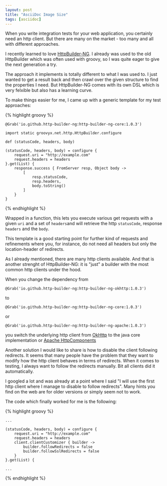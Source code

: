 ```yaml
---
layout: post
title: "AsciiDoc Image Size"
tags: [asciidoc]
---
```


When you write integration tests for your web application, you certainly need an http client.
But there are many on the market - too many and all with different approaches.

I recently learned to love [HttpBuilder-NG](https://http-builder-ng.github.io/http-builder-ng/).
I already was used to the old HttpBuilder which was often used with groovy, so I was quite eager to give the next generation a try.

The approach it implements is totally different to what I was used to.
I just wanted to get a result back and then crawl over the given structure to find the properties I need. But HttpBuilder-NG comes with its own DSL which is very felxible but also has a learning curve.

To make things easier for me, I came up with a generic template for my test approaches:

{% highlight groovy %}

    @Grab('io.github.http-builder-ng:http-builder-ng-core:1.0.3')

    import static groovyx.net.http.HttpBuilder.configure

    def (statusCode, headers, body)
    
    (statusCode, headers, body) = configure {
        request.uri = "http://example.com"
        request.headers = headers
    }.get(List) { 
        response.success { FromServer resp, Object body -> 
            [
                resp.statusCode,
                resp.headers,
                body.toString()
            ]
        }
    }   
    
{% endhighlight %}
    
Wrapped in a function, this lets you execute various get requests with a given `uri` and a set of `headers`and will retrieve the http `statusCode`, response `headers` and the `body`.

This template is a good starting point for further kind of requests and refinements where you, for instance, do not need all headers but only the location-header of redirects.

As I already mentioned, there are many http clients available. And that is another strenght of HttpBuilder-NG: it is "just" a builder with the most common http clients under the hood.

When you change the dependency from

    @Grab('io.github.http-builder-ng:http-builder-ng-okhttp:1.0.3')

to

    @Grab('io.github.http-builder-ng:http-builder-ng-core:1.0.3')

or

    @Grab('io.github.http-builder-ng:http-builder-ng-apache:1.0.3')

you switch the underlying http client from [OkHttp](http://square.github.io/okhttp/) to the java core implementation or [Apache HttpComponents](http://hc.apache.org/httpcomponents-client-ga/)

Another solution I would like to share is how to disable the client following redirects. 
It seems that many people have the problem that they want to modify how the http client behaves in terms of redirects. 
When it comes to testing, I always want to follow the redirects manually.
Bit all clients did it automatically.

I googled a lot and was already at a point where I said "I will use the first http client where I manage to disable to follow redirects". 
Many hints you find on the web are for older versions or simply seem not to work.

The code which finally worked for me is the following:

{% highlight groovy %}

    ...
    
    (statusCode, headers, body) = configure {
        request.uri = "http://example.com"
        request.headers = headers
        client.clientCustomizer { builder ->
            builder.followRedirects = false
            builder.followSslRedirects = false
        }
    }.get(List) {
    
    ... 
{% endhighlight %}

 